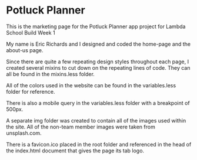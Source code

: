 # Potluck Planner

This is the marketing page for the Potluck Planner app project for Lambda School Build Week 1

My name is Eric Richards and I designed and coded the home-page and the about-us page.

Since there are quite a few repeating design styles throughout each page, I created several mixins to cut down on the repeating lines of code. They can all be found in the mixins.less folder.

All of the colors used in the website can be found in the variables.less folder for reference.

There is also a mobile query in the variables.less folder with a breakpoint of 500px.

A separate img folder was created to contain all of the images used within the site. All of the non-team member images were taken from unsplash.com.

There is a favicon.ico placed in the root folder and referenced in the head of the index.html document that gives the page its tab logo.
